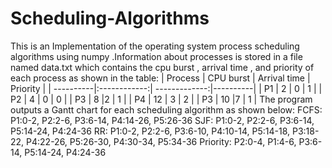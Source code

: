 # Scheduling-Algorithms
This is an Implementation of the operating system process scheduling algorithms using numpy .Information about processes is stored in a file named data.txt which contains the cpu burst , arrival time , and priority of each process as shown in the table:
| Process   | CPU burst    | Arrival time  | Priority |
| ----------|:------------:| -------------:|----------|
| P1        | 2            | 0             | 1        |
| P2        | 4      |  0 | 0 |
| P3 | 8  |2    |    1 |
| P4      | 12    |  3 | 2 |
| P3 | 10  |7    |    1 |
The program outputs a Gantt chart for each scheduling algorithm as shown below:
FCFS:
P1:0-2, P2:2-6, P3:6-14, P4:14-26, P5:26-36
SJF:
P1:0-2, P2:2-6, P3:6-14, P5:14-24, P4:24-36
RR:
P1:0-2, P2:2-6, P3:6-10, P4:10-14, P5:14-18, P3:18-22, P4:22-26, P5:26-30, P4:30-34, P5:34-36
Priority:
P2:0-4, P1:4-6, P3:6-14, P5:14-24, P4:24-36
